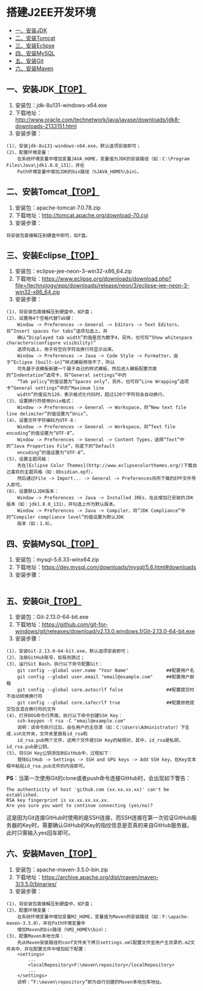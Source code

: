# <a name="top">搭建J2EE开发环境</a>
* [一、安装JDK](#jdk)
* [二、安装Tomcat](#tomcat)
* [三、安装Eclipse](#eclipse)
* [四、安装MySQL](#mysql)
* [五、安装Git](#git)
* [六、安装Maven](#maven)

## <a name="jdk">一、安装JDK</a>[【TOP】](#top)
1. 安装包：jdk-8u131-windows-x64.exe
2. 下载地址：http://www.oracle.com/technetwork/java/javase/downloads/jdk8-downloads-2133151.html
3. 安装步骤：
```
(1)、安装jdk-8u131-windows-x64.exe，默认选项安装即可；
(2)、配置环境变量：
    在系统环境变量中增加变量JAVA_HOME，变量值为JDK的安装路径（如：C:\Program Files\Java\jdk1.8.0_131），并在
    Path环境变量中增加JDK的bin路径（%JAVA_HOME%\bin）。
```

## <a name="tomcat">二、安装Tomcat</a>[【TOP】](#top)
1. 安装包：apache-tomcat-7.0.78.zip
2. 下载地址：http://tomcat.apache.org/download-70.cgi
3. 安装步骤：
```
将安装包直接解压到硬盘中即可，如F盘。
```

## <a name="eclipse">三、安装Eclipse</a>[【TOP】](#top)
1. 安装包：eclipse-jee-neon-3-win32-x86_64.zip
2. 下载地址：https://www.eclipse.org/downloads/download.php?file=/technology/epp/downloads/release/neon/3/eclipse-jee-neon-3-win32-x86_64.zip
3. 安装步骤：
```
(1)、将安装包直接解压到硬盘中，如F盘；
(2)、设置用4个空格代替Tab键：
    Window -> Preferences -> General -> Editors -> Text Editors，将“Insert spaces for tabs”选项勾选上，并
    确认“Displayed tab width”的值是否为数字4，另外，也可将“Show whitespace characters(configure visibility)”
    选项勾选上，用于将空白字符及换行符显示出来。
    Window -> Preferences -> Java -> Code Style -> Formatter，由于“Eclipse [built-in]”样式模板修改不了，所以
    可先基于该模板新建一个属于自己的样式模板，然后进入模板配置页面的“Indentation”选项卡，将“General settings”中的
    “Tab policy”的值设置为“Spaces only”，另外，也可将“Line Wrapping”选项卡“General settings”中的“Maximum line
    width”的值设为120，表示格式化代码时，超过120个字符将会自动换行。
(3)、设置换行符使用Unix格式：
    Window -> Preferences -> General -> Workspace，将“New text file line delimiter”的值设置为“Unix”。
(4)、设置文件字符编码为UTF-8：
    Window -> Preferences -> General -> Workspace，将“Text file encoding”的值设置为“UTF-8”。
    Window -> Preferences -> General -> Content Types，选择“Text”中的“Java Properties File”，将底下的“Default
    encoding”的值设置为“UTF-8”。
(5)、设置主题风格：
    先在[Eclipse Color Themes](http://www.eclipsecolorthemes.org/)下载自己喜欢的主题风格（如：Obsidian.epf），
    然后通过File -> Import... -> General -> Preferences将所下载的EPF文件导入即可。
(6)、设置默认JDK版本：
    Window -> Preferences -> Java -> Installed JREs，在此增加已安装的JDK版本（如：jdk1.8.0_131），并勾选上作为默认版本。
    Window -> Preferences -> Java -> Compiler，将“JDK Compliance”中的“Compiler compliance level”的值设置为默认JDK
    版本（如：1.8）。
```

## <a name="mysql">四、安装MySQL</a>[【TOP】](#top)
1. 安装包：mysql-5.6.33-winx64.zip
2. 下载地址：https://dev.mysql.com/downloads/mysql/5.6.html#downloads
3. 安装步骤：
```

```

## <a name="git">五、安装Git</a>[【TOP】](#top)
1. 安装包：Git-2.13.0-64-bit.exe
2. 下载地址：https://github.com/git-for-windows/git/releases/download/v2.13.0.windows.1/Git-2.13.0-64-bit.exe
3. 安装步骤：
```
(1)、安装Git-2.13.0-64-bit.exe，默认选项安装即可；
(2)、注册GitHub账号，如有则跳过；
(3)、运行Git Bash，执行以下命令配置Git：
    git config --global user.name "Your Name"              ##配置用户名
    git config --global user.email "email@example.com"     ##配置用户邮箱
    git config --global core.autocrlf false                ##配置提交时不自动转换换行符
    git config --global core.safecrlf true                 ##配置拒绝提交包含混合换行符的文件
(4)、打开DOS命令行界面，执行以下命令创建SSH Key：
    ssh-keygen -t rsa -C "email@example.com"
    说明：该命令执行过后，会在用户的主目录（如：C:\Users\Administrator）下生成.ssh文件夹，文件夹里面有id_rsa和
    id_rsa.pub两个文件，这两个文件是SSH Key的秘钥对，其中，id_rsa是私钥，id_rsa.pub是公钥。
(5)、将SSH Key公钥添加到GitHub中，过程如下：
    登陆GitHub -> Settings -> SSH and GPG keys -> Add SSH key，在Key文本框中粘贴id_rsa.pub文件的内容即可。
```
**PS**：当第一次使用Git的clone或者push命令连接GitHub时，会出现如下警告：
```
The authenticity of host 'github.com (xx.xx.xx.xx)' can't be established.
RSA key fingerprint is xx.xx.xx.xx.xx.
Are you sure you want to continue connecting (yes/no)?
```
这是因为Git连接GitHub时使用的是SSH连接，而SSH连接在第一次验证GitHub服务器的Key时，需要确认GitHub的Key的指纹信息是否真的来自GitHub服务器，此时只需输入yes回车即可。

## <a name="maven">六、安装Maven</a>[【TOP】](#top)
1. 安装包：apache-maven-3.5.0-bin.zip
2. 下载地址：https://archive.apache.org/dist/maven/maven-3/3.5.0/binaries/
3. 安装步骤：
```
(1)、将安装包直接解压到硬盘中，如F盘；
(2)、配置环境变量：
    在系统环境变量中增加变量M2_HOME，变量值为Maven的安装路径（如：F:\apache-maven-3.5.0），并在Path环境变量中
    增加Maven的bin路径（%M2_HOME%\bin）；
(3)、配置Maven本地仓库：
    先从Maven安装路径的conf文件夹下拷贝settings.xml配置文件至用户主目录的.m2文件夹中，并在配置文件中增加如下配置：
    <settings>
        ...
        <localRepository>F:\maven\repository</localRepository>
        ...
    </settings>
    说明：“F:\maven\repository”即为自行创建的Maven本地仓库地址。
```
